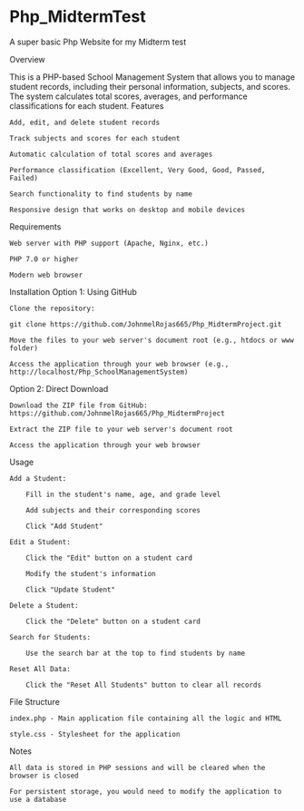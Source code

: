 # Php_MidtermTest
A super basic Php Website for my Midterm test


Overview

This is a PHP-based School Management System that allows you to manage student records, including their personal information, subjects, and scores. The system calculates total scores, averages, and performance classifications for each student.
Features

    Add, edit, and delete student records

    Track subjects and scores for each student

    Automatic calculation of total scores and averages

    Performance classification (Excellent, Very Good, Good, Passed, Failed)

    Search functionality to find students by name

    Responsive design that works on desktop and mobile devices

Requirements

    Web server with PHP support (Apache, Nginx, etc.)

    PHP 7.0 or higher

    Modern web browser

Installation
Option 1: Using GitHub

    Clone the repository:

    git clone https://github.com/JohnmelRojas665/Php_MidtermProject.git

    Move the files to your web server's document root (e.g., htdocs or www folder)

    Access the application through your web browser (e.g., http://localhost/Php_SchoolManagementSystem)

Option 2: Direct Download

    Download the ZIP file from GitHub: https://github.com/JohnmelRojas665/Php_MidtermProject

    Extract the ZIP file to your web server's document root

    Access the application through your web browser

Usage

    Add a Student:

        Fill in the student's name, age, and grade level

        Add subjects and their corresponding scores

        Click "Add Student"

    Edit a Student:

        Click the "Edit" button on a student card

        Modify the student's information

        Click "Update Student"

    Delete a Student:

        Click the "Delete" button on a student card

    Search for Students:

        Use the search bar at the top to find students by name

    Reset All Data:

        Click the "Reset All Students" button to clear all records

File Structure

    index.php - Main application file containing all the logic and HTML

    style.css - Stylesheet for the application

Notes

    All data is stored in PHP sessions and will be cleared when the browser is closed

    For persistent storage, you would need to modify the application to use a database

